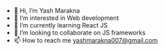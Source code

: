 - 👋 Hi, I’m Yash Marakna
- 👀 I’m interested in Web development
- 🌱 I’m currently learning React JS
- 💞️ I’m looking to collaborate on JS frameworks
- 📫 How to reach me yashmarakna007@gmail.com

<!---
Aryesh-M/Aryesh-M is a ✨ special ✨ repository because its `README.md` (this file) appears on your GitHub profile.
You can click the Preview link to take a look at your changes.
--->
